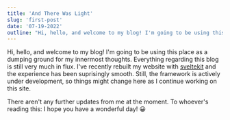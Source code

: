 ```yaml
---
title: 'And There Was Light'
slug: 'first-post'
date: '07-19-2022'
outline: "Hi, hello, and welcome to my blog! I'm going to be using this place as a dumping ground for my innermost thoughts."
---
```


Hi, hello, and welcome to my blog! I'm going to be using this place as a dumping ground for my innermost thoughts. Everything regarding this blog is still very much in flux. I've recently rebuilt my website with [sveltekit](https://kit.svelte.dev/) and the experience has been suprisingly smooth. Still, the framework is actively under development, so things might change here as I continue working on this site.

There aren't any further updates from me at the moment. To whoever's reading this: I hope you have a wonderful day! 😀